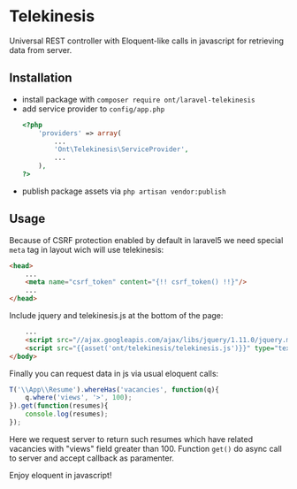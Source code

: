 # Telekinesis

Universal REST controller with Eloquent-like calls in javascript for retrieving data from server.

## Installation

 * install package with ```composer require ont/laravel-telekinesis```
 * add service provider to ```config/app.php```
    ```php
    <?php
        'providers' => array(
            ...
            'Ont\Telekinesis\ServiceProvider',
            ...
        ),
    ?>
    ```
 * publish package assets via ```php artisan vendor:publish```

## Usage
Because of CSRF protection enabled by default in laravel5 we need special ```meta``` tag in layout wich will use telekinesis:
```html
<head>
    ...
    <meta name="csrf_token" content="{!! csrf_token() !!}"/>
    ...
</head>
```
Include jquery and telekinesis.js at the bottom of the page:
```html
    ...
    <script src="//ajax.googleapis.com/ajax/libs/jquery/1.11.0/jquery.min.js"></script>
    <script src="{{asset('ont/telekinesis/telekinesis.js')}}" type="text/javascript" charset="utf-8"></script>
</body>
```

Finally you can request data in js via usual eloquent calls:
```js
T('\\App\\Resume').whereHas('vacancies', function(q){
    q.where('views', '>', 100); 
}).get(function(resumes){
    console.log(resumes);
});
```
Here we request server to return such resumes which have related vacancies with "views" field greater than 100.
Function ```get()``` do async call to server and accept callback as paramenter.


Enjoy eloquent in javascript!
